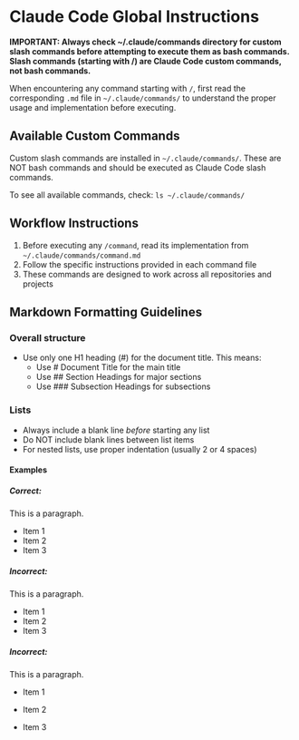 # Claude Code Global Instructions

**IMPORTANT: Always check ~/.claude/commands directory for custom slash commands before attempting to execute them as bash commands. Slash commands (starting with /) are Claude Code custom commands, not bash commands.**

When encountering any command starting with `/`, first read the corresponding `.md` file in `~/.claude/commands/` to understand the proper usage and implementation before executing.

## Available Custom Commands

Custom slash commands are installed in `~/.claude/commands/`. These are NOT bash commands and should be executed as Claude Code slash commands.

To see all available commands, check: `ls ~/.claude/commands/`

## Workflow Instructions

1. Before executing any `/command`, read its implementation from `~/.claude/commands/command.md`
2. Follow the specific instructions provided in each command file
3. These commands are designed to work across all repositories and projects

## Markdown Formatting Guidelines

### Overall structure

- Use only one H1 heading (#) for the document title. This means:
  - Use # Document Title for the main title
  - Use ## Section Headings for major sections
  - Use ### Subsection Headings for subsections

### Lists

- Always include a blank line *before* starting any list
- Do NOT include blank lines between list items
- For nested lists, use proper indentation (usually 2 or 4 spaces)

#### Examples

##### Correct:
This is a paragraph.

- Item 1
- Item 2
- Item 3

##### Incorrect:
This is a paragraph.
- Item 1
- Item 2
- Item 3

##### Incorrect:
This is a paragraph.

- Item 1

- Item 2

- Item 3
